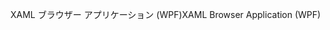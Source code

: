 <span data-ttu-id="29000-101">XAML ブラウザー アプリケーション (WPF)</span><span class="sxs-lookup"><span data-stu-id="29000-101">XAML Browser Application (WPF)</span></span>